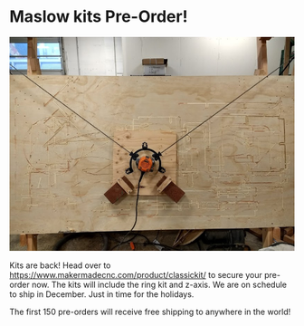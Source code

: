 # Maslow kits Pre-Order!

![Maslow](https://github.com/MaslowCommunityGarden/Maslow-kits-Pre-Order-/blob/master/mainpicture.jpg)

Kits are back! Head over to https://www.makermadecnc.com/product/classickit/ to secure your pre-order now. The kits will include the ring kit and z-axis. We are on schedule to ship in December. Just in time for the holidays.

The first 150 pre-orders will receive free shipping to anywhere in the world!
